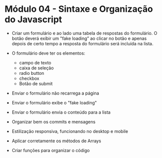 # Módulo 04 - Sintaxe e Organização do Javascript

-   Criar um formulário e ao lado uma tabela de respostas do formulário. O botão deverá exibir um "fake loading” ao clicar no botão e apenas depois de certo tempo a resposta do formulário será incluída na lista.
-   O formulário deve ter os elementos:

    -   campo de texto
    -   caixa de seleção
    -   radio button
    -   checkbox
    -   Botão de submit

-   Enviar o formulário não recarrega a página
-   Enviar o formulário exibe o "fake loading"
-   Enviar o formulário envia o conteúdo para a lista
-   Organizar bem os commits e mensagens
-   Estilização responsiva, funcionando no desktop e mobile
-   Aplicar corretamente os métodos de Arrays
-   Criar funções para organizar o código
